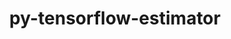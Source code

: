 ---
title: "py-tensorflow-estimator"
layout: cache
categories: [package, develop]
meta: {"versions": ["2.14.0"], "compilers": ["gcc@=11.4.0"], "oss": ["ubuntu22.04"], "platforms": ["linux"], "targets": ["x86_64_v3"], "stacks": ["ml-linux-x86_64-cpu", "ml-linux-x86_64-cuda", "root"], "num_specs": 8, "num_specs_by_stack": {"ml-linux-x86_64-cpu": 4, "root": 8, "ml-linux-x86_64-cuda": 4}}
spec_details: [{"hash": "nxsefs7m5rwzpg25yutdhelgynh5oclz", "compiler": "gcc@=11.4.0", "versions": ["2.14.0"], "os": "ubuntu22.04", "platform": "linux", "target": "x86_64_v3", "variants": ["build_system=generic"], "stacks": ["ml-linux-x86_64-cpu", "root"], "size": "-", "tarball": "https://binaries.spack.io/develop/build_cache/linux-ubuntu22.04-x86_64_v3/gcc-11.4.0/py-tensorflow-estimator-2.14.0/linux-ubuntu22.04-x86_64_v3-gcc-11.4.0-py-tensorflow-estimator-2.14.0-nxsefs7m5rwzpg25yutdhelgynh5oclz.spack"}, {"hash": "rkxjdlp2wvgsjmjk3wsabhtzfv7he4cj", "compiler": "gcc@=11.4.0", "versions": ["2.14.0"], "os": "ubuntu22.04", "platform": "linux", "target": "x86_64_v3", "variants": ["build_system=generic"], "stacks": ["ml-linux-x86_64-cuda", "root"], "size": "-", "tarball": "https://binaries.spack.io/develop/build_cache/linux-ubuntu22.04-x86_64_v3/gcc-11.4.0/py-tensorflow-estimator-2.14.0/linux-ubuntu22.04-x86_64_v3-gcc-11.4.0-py-tensorflow-estimator-2.14.0-rkxjdlp2wvgsjmjk3wsabhtzfv7he4cj.spack"}, {"hash": "hh5y66icrk5yykfoawgd7ftqkvzy3hrj", "compiler": "gcc@=11.4.0", "versions": ["2.14.0"], "os": "ubuntu22.04", "platform": "linux", "target": "x86_64_v3", "variants": ["build_system=generic"], "stacks": ["ml-linux-x86_64-cuda", "root"], "size": "-", "tarball": "https://binaries.spack.io/develop/build_cache/linux-ubuntu22.04-x86_64_v3/gcc-11.4.0/py-tensorflow-estimator-2.14.0/linux-ubuntu22.04-x86_64_v3-gcc-11.4.0-py-tensorflow-estimator-2.14.0-hh5y66icrk5yykfoawgd7ftqkvzy3hrj.spack"}, {"hash": "kz637mkx4smahzkss27iwx3s2rtyuh7b", "compiler": "gcc@=11.4.0", "versions": ["2.14.0"], "os": "ubuntu22.04", "platform": "linux", "target": "x86_64_v3", "variants": ["build_system=generic"], "stacks": ["ml-linux-x86_64-cpu", "root"], "size": "-", "tarball": "https://binaries.spack.io/develop/build_cache/linux-ubuntu22.04-x86_64_v3/gcc-11.4.0/py-tensorflow-estimator-2.14.0/linux-ubuntu22.04-x86_64_v3-gcc-11.4.0-py-tensorflow-estimator-2.14.0-kz637mkx4smahzkss27iwx3s2rtyuh7b.spack"}, {"hash": "nr2zqcetnaxjxekfrc4qgm6yeaikckzf", "compiler": "gcc@=11.4.0", "versions": ["2.14.0"], "os": "ubuntu22.04", "platform": "linux", "target": "x86_64_v3", "variants": ["build_system=generic"], "stacks": ["ml-linux-x86_64-cuda", "root"], "size": "-", "tarball": "https://binaries.spack.io/develop/build_cache/linux-ubuntu22.04-x86_64_v3/gcc-11.4.0/py-tensorflow-estimator-2.14.0/linux-ubuntu22.04-x86_64_v3-gcc-11.4.0-py-tensorflow-estimator-2.14.0-nr2zqcetnaxjxekfrc4qgm6yeaikckzf.spack"}, {"hash": "b5bkf3vslfe67uy6sstgl2ynqgfmiiib", "compiler": "gcc@=11.4.0", "versions": ["2.14.0"], "os": "ubuntu22.04", "platform": "linux", "target": "x86_64_v3", "variants": ["build_system=generic"], "stacks": ["ml-linux-x86_64-cpu", "root"], "size": "-", "tarball": "https://binaries.spack.io/develop/build_cache/linux-ubuntu22.04-x86_64_v3/gcc-11.4.0/py-tensorflow-estimator-2.14.0/linux-ubuntu22.04-x86_64_v3-gcc-11.4.0-py-tensorflow-estimator-2.14.0-b5bkf3vslfe67uy6sstgl2ynqgfmiiib.spack"}, {"hash": "hkxububr3ohidrpkxfcq56gxmx2vl66l", "compiler": "gcc@=11.4.0", "versions": ["2.14.0"], "os": "ubuntu22.04", "platform": "linux", "target": "x86_64_v3", "variants": ["build_system=generic"], "stacks": ["ml-linux-x86_64-cpu", "root"], "size": "-", "tarball": "https://binaries.spack.io/develop/build_cache/linux-ubuntu22.04-x86_64_v3/gcc-11.4.0/py-tensorflow-estimator-2.14.0/linux-ubuntu22.04-x86_64_v3-gcc-11.4.0-py-tensorflow-estimator-2.14.0-hkxububr3ohidrpkxfcq56gxmx2vl66l.spack"}, {"hash": "v44ckqs7dub36bro2dtsou67v6ekpgrh", "compiler": "gcc@=11.4.0", "versions": ["2.14.0"], "os": "ubuntu22.04", "platform": "linux", "target": "x86_64_v3", "variants": ["build_system=generic"], "stacks": ["ml-linux-x86_64-cuda", "root"], "size": "-", "tarball": "https://binaries.spack.io/develop/build_cache/linux-ubuntu22.04-x86_64_v3/gcc-11.4.0/py-tensorflow-estimator-2.14.0/linux-ubuntu22.04-x86_64_v3-gcc-11.4.0-py-tensorflow-estimator-2.14.0-v44ckqs7dub36bro2dtsou67v6ekpgrh.spack"}]
---